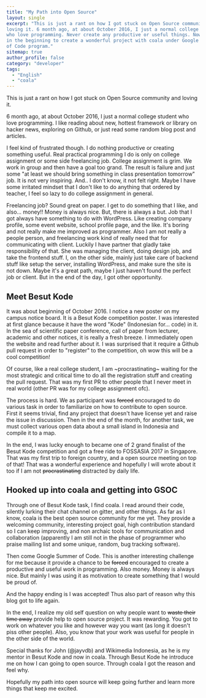 ```yaml
---
title: "My Path into Open Source"
layout: single
excerpt: "This is just a rant on how I got stuck on Open Source community and
loving it. 6 month ago, at about October 2016, I just a normal college student
who love programming. Never create any productive or useful things. Now I am
in the beginning to create a wonderful project with coala under Google Summer
of Code program."
sitemap: true
author_profile: false
category: "developer"
tags:
  - "English"
  - "coala"
---
```


This is just a rant on how I got stuck on Open Source community and loving it.

6 month ago, at about October 2016, I just a normal college student who love
programming. I like reading about new, hottest framework or library on
hacker news, exploring on Github, or just read some random blog post and
articles.

I feel kind of frustrated though. I do nothing productive or creating
something useful. Real practical programming I do is only on
college assignment or some side freelancing job. College assignment is grim.
We work in group and then have a goal too grand. The result is failure and
just some "at least we should bring something in class presentation tomorrow"
job. It is not very inspiring. And.. I don't know, it not felt right. Maybe I
have some irritated mindset that I don't like to do anything that ordered by
teacher, I feel so lazy to do college assignment in general.

Freelancing job? Sound great on paper. I get to do something that I like, and
also... money!! Money is always nice. But, there is always a but. Job that I
got always have something to do with WordPress. Like creating company profile,
some event website, school profile page, and the like. It's boring and
not really make me improved as programmer. Also I am not really a people person,
and freelancing work kind of really need that for communicating with client.
Luckily I have partner that gladly take responsibility of that. She was managing
the client, doing design job, and take the frontend stuff. I, on the other side,
mainly just take care of backend stuff like setup the server, installing
WordPress, and make sure the site is not down. Maybe it's a great path, maybe
I just haven't found the perfect job or client. But in the end of the day, I
got other opportunity.


## Meet Besut Kode

It was about beginning of October 2016. I notice a new poster on my campus
notice board. It is a Besut Kode competition poster. I was interested at first
glance because it have the word "Kode" (Indonesian for... code) in it. In the
sea of scientific paper conference, call of paper from lecturer, academic and
other notices, it is really a fresh breeze. I immediately open the website and
read further about it. I was surprised that it require a Github pull request in
order to "register" to the competition, oh wow this will be a cool competition!

Of course, like a real college student, I am ~procrastinating~ waiting for the
most strategic and critical time to do all the registration stuff and creating
the pull request. That was my first PR to other people that I never meet in
real world (other PR was for my college assignment ofc).

The process is hard. We as participant was ~~forced~~ encouraged to do various
task in order to familiarize on how to contribute to open source. First it
seems trivial, find any project that doesn't have license yet and raise the
issue in discussion. Then in the end of the month, for another task, we must
collect various open data about a small island in Indonesia and compile it to
a map.

In the end, I was lucky enough to became one of 2 grand finalist of the Besut
Kode competition and got a free ride to FOSSASIA 2017 in Singapore. That was
my first trip to foreign country, and a open source meeting on top of that!
That was a wonderful experience and hopefully I will wrote about it too if
I am not ~~procrastinating~~ distracted by daily life.


## Hooked up into coala and getting into GSOC

Through one of Besut Kode task, I find coala. I read around their code,
silently lurking their chat channel on gitter, and other things. As far as I
know, coala is the best open source community for me yet. They provide a
welcoming community, interesting project goal, high contribution standard so I
can keep improving, and non archaic tools for communication and collaboration
(apparently I am still not in the phase of programmer who praise mailing list
and some unique, random, bug tracking software).

Then come Google Summer of Code. This is another interesting challenge for me
because it provide a chance to be ~~forced~~ encouraged to create a productive
and useful work in programming. Also money. Money is always nice. But mainly
I was using it as motivation to create something that I would be proud of.

And the happy ending is I was accepted! Thus also part of reason why this blog
got to life again.

In the end, I realize my old self question on why people want to ~~waste their
time away~~ provide help to open source project. It was rewarding. You got to
work on whatever you like and however way you want (as long it doesn't piss
other people). Also, you know that your work was useful for people in the other
side of the world.

Special thanks for John (@jayvdb) and Wikimedia Indonesia, as he is my mentor
in Besut Kode and now in coala. Through Besut Kode he introduce me on how I can
going to open source. Through coala I got the reason and feel why.

Hopefully my path into open source will keep going further and learn more
things that keep me excited.
